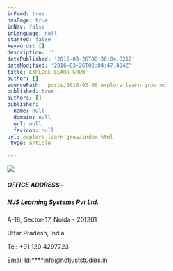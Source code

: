 ```yaml
---
inFeed: true
hasPage: true
inNav: false
inLanguage: null
starred: false
keywords: []
description: ''
datePublished: '2016-03-26T08:06:04.821Z'
dateModified: '2016-03-26T08:04:47.404Z'
title: EXPLORE LEARN GROW
author: []
sourcePath: _posts/2016-03-26-explore-learn-grow.md
published: true
authors: []
publisher:
  name: null
  domain: null
  url: null
  favicon: null
url: explore-learn-grow/index.html
_type: Article

---
```

![](https://the-grid-user-content.s3-us-west-2.amazonaws.com/7239de5f-7ccb-45f5-8f5c-4faa13d56a17.jpg)

##### OFFICE ADDRESS - 

##### **NJS Learning Systems Pvt Ltd.**

A-18, Sector-17, Noida - 201301

Uttar Pradesh, India

Tel: +91 120 4297723

Email Id:****info@notjuststudies.in